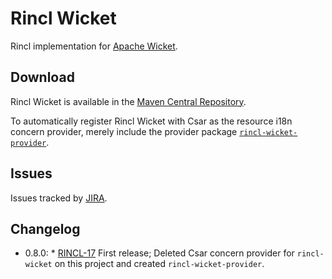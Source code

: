 # Rincl Wicket

Rincl implementation for [Apache Wicket](https://wicket.apache.org/).

## Download

Rincl Wicket is available in the [Maven Central Repository](https://search.maven.org/#search%7Cga%7C1%7Cg%3A%22io.rincl%22%20AND%20a%3A%22rincl-wicket%22).

To automatically register Rincl Wicket with Csar as the resource i18n concern provider, merely include the provider package [`rincl-wicket-provider`](https://search.maven.org/#search%7Cga%7C1%7Cg%3A%22io.rincl%22%20AND%20a%3A%22rincl-wicket%22).

## Issues

Issues tracked by [JIRA](https://globalmentor.atlassian.net/projects/RINCL).

## Changelog

- 0.8.0: 
		* [RINCL-17](https://globalmentor.atlassian.net/browse/RINCL-17) First release; Deleted Csar concern provider for `rincl-wicket` on this project and created `rincl-wicket-provider`.
